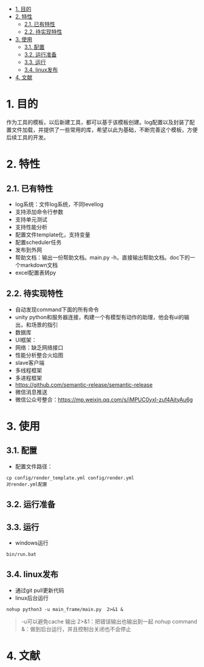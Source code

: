 <!-- TOC -->

- [1. 目的](#1-%E7%9B%AE%E7%9A%84)
- [2. 特性](#2-%E7%89%B9%E6%80%A7)
    - [2.1. 已有特性](#21-%E5%B7%B2%E6%9C%89%E7%89%B9%E6%80%A7)
    - [2.2. 待实现特性](#22-%E5%BE%85%E5%AE%9E%E7%8E%B0%E7%89%B9%E6%80%A7)
- [3. 使用](#3-%E4%BD%BF%E7%94%A8)
    - [3.1. 配置](#31-%E9%85%8D%E7%BD%AE)
    - [3.2. 运行准备](#32-%E8%BF%90%E8%A1%8C%E5%87%86%E5%A4%87)
    - [3.3. 运行](#33-%E8%BF%90%E8%A1%8C)
    - [3.4. linux发布](#34-linux%E5%8F%91%E5%B8%83)
- [4. 文献](#4-%E6%96%87%E7%8C%AE)

<!-- /TOC -->

# 1. 目的

作为工具的模板，以后新建工具，都可以基于该模板创建。log配置以及封装了配置文件加载，并提供了一些常用的库，希望以此为基础，不断完善这个模板，方便后续工具的开发。

# 2. 特性

## 2.1. 已有特性
* log系统：文件log系统，不同levellog
* 支持添加命令行参数
* 支持单元测试
* 支持性能分析
* 配置文件template化，支持变量
* 配置scheduler任务
* 发布到外网
* 帮助文档：输出一份帮助文档。main.py -h，直接输出帮助文档。doc下的一个markdown文档
* excel配置表转py


## 2.2. 待实现特性
* 自动发现command下面的所有命令
* unity python和服务器连接，构建一个有模型有动作的助理，他会有ui的输出，和场景的指引
* 数据库
* UI框架：
* 网络：缺乏网络接口
* 性能分析整合火焰图
* slave客户端
* 多线程框架
* 多进程框架
* https://github.com/semantic-release/semantic-release
* 微信消息推送
* 微信公众号整合：https://mp.weixin.qq.com/s/iMPUC0yxI-zuf4AjtyAu6g

# 3. 使用

## 3.1. 配置

* 配置文件路径：
~~~
cp config/render_template.yml config/render.yml
对render.yml配置
~~~

## 3.2. 运行准备


## 3.3. 运行
* windows运行
~~~
bin/run.bat
~~~

## 3.4. linux发布
* 通过git pull更新代码
* linux后台运行
~~~
nohup python3 -u main_frame/main.py  2>&1 &
~~~

> -u可以避免cache 输出
> 2>&1：把错误输出也输出到一起
> nohup command &：做到后台运行，并且控制台关闭也不会停止
>
>


# 4. 文献

